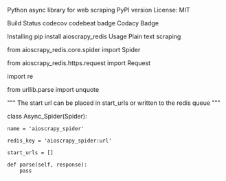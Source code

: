 Python async library for web scraping
PyPI version License: MIT

Build Status codecov codebeat badge Codacy Badge

Installing
pip install aioscrapy_redis
Usage
Plain text scraping


from aioscrapy_redis.core.spider import Spider

from aioscrapy_redis.https.request import Request

import re

from urllib.parse import unquote

"""
The start url can be placed in start_urls or written to the redis queue
"""

class Async_Spider(Spider):

    name = 'aioscrapy_spider'

    redis_key = 'aioscrapy_spider:url'
    
    start_urls = []

    def parse(self, response):
        pass


